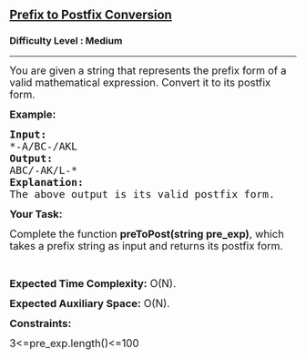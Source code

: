 <h2><a href="https://practice.geeksforgeeks.org/problems/prefix-to-postfix-conversion/1?page=1&difficulty[]=0&difficulty[]=1&status[]=unsolved&sortBy=accuracy">Prefix to Postfix Conversion</a></h2><h3>Difficulty Level : Medium</h3><hr><div class="problems_problem_content__Xm_eO"><p dir="ltr"><span style="font-size:18px">You are given a string that represents the prefix form of a valid mathematical expression. Convert it to its postfix form.</span></p>

<p dir="ltr"><strong><span style="font-size:18px">Example:</span></strong></p>

<pre><span style="font-size:18px"><strong>Input:</strong> </span>
<span style="font-size:18px">*-A/BC-/AKL</span>
<strong><span style="font-size:18px">Output: </span></strong>
<span style="font-size:18px">ABC/-AK/L-*</span>
<span style="font-size:18px"><strong>Explanation:</strong> </span>
<span style="font-size:18px">The above output is its valid postfix form.
</span></pre>

<p dir="ltr"><strong><span style="font-size:18px">Your Task:</span></strong></p>

<p dir="ltr"><span style="font-size:18px">Complete the function <strong>preToPost(string pre_exp)</strong>, which takes a prefix string as input and returns its postfix form.</span></p>

<p>&nbsp;</p>

<p dir="ltr"><span style="font-size:18px"><strong>Expected Time Complexity:</strong> O(N).</span></p>

<p dir="ltr"><span style="font-size:18px"><strong>Expected Auxiliary Space:</strong> O(N).</span></p>

<p dir="ltr"><strong><span style="font-size:18px">Constraints:</span></strong></p>

<p dir="ltr"><span style="font-size:18px">3&lt;=pre_exp.length()&lt;=100</span></p>

<p>&nbsp;</p>
</div>